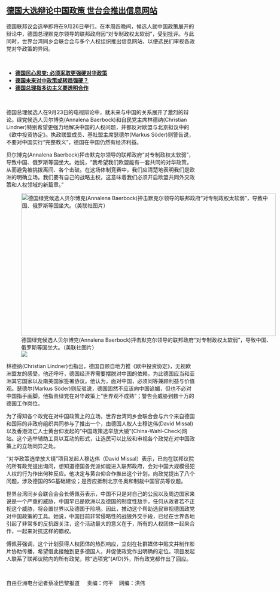 <!--1632509220000-->
[德国大选辩论中国政策   世台会推出信息网站](https://www.rfa.org/mandarin/yataibaodao/junshiwaijiao/cl-09242021141856.html)
------

<p></p><p>德国联邦议会选举即将在<span>9</span><span>月</span><span>26</span><span>日举行。在本周四晚间，候选人就中国政策展开的辩论中，德国总理默克尔领导的联邦政府因</span><span>“</span><span>对专制政权太软弱</span><span>”</span><span>，受到批评。与此同时，世界台湾同乡会联合会与多个人权组织推出信息网站，以便选民们审视各政党对华政策的异同。</span></p><p><br/></p><ul><li><span><a href="https://www.rfa.org/mandarin/yataibaodao/junshiwaijiao/cl-08302021111850.html"><strong>德国民心思变: 必须采取更强硬对华政策</strong></a></span></li><li><strong><a href="https://www.rfa.org/mandarin/yataibaodao/junshiwaijiao/pl-01052021144112.html">德国未来对中政策或转趋强硬？</a></strong></li><li><strong><a href="https://www.rfa.org/mandarin/yataibaodao/junshiwaijiao/cl-01272021124832.html">德国总理指多边主义要透明合作</a></strong></li></ul><p><br/></p><p>德国总理候选人在<span>9</span><span>月</span><span>23</span><span>日的电视辩论中，就未来与中国的关系展开了激烈的辩论。绿党候选人贝尔博克</span><span>(Annalena Baerbock)</span><span>和自民党主席林德纳</span><span>(Christian Lindner)</span><span>特别希望更强力地解决中国的人权问题，并都反对欧盟与北京拟议中的《欧中投资协定》。执政联盟成员、基社盟主席瑟德尔</span><span>(Markus Söder)</span><span>则警告说，不要对中国实行</span><span>“</span><span>完整教义</span><span>”</span><span>，德国在中国仍然有经济利益。</span></p><p><span>贝尔博克</span><span>(Annalena Baerbock)</span><span>抨击默克尔领导的联邦政府</span><span>“</span><span>对专制政权太软弱</span><span>”</span><span>，导致中国、俄罗斯等国坐大。她说，</span><span>“</span><span>我希望我们欧盟能有一套共同的对华政策，从而避免被挑拨离间、各个击破。在这场体制竞赛中，我们应清楚地表明我们是欧洲的明确立场。我们要有自己的战略主权，这意味着我们必须开启欧盟共同外交政策和人权领域的新篇章。</span><span>”</span></p><p><span><figure class="image-richtext image-inline captioned" style="width:680px;"><img alt="德国绿党候选人贝尔博克(Annalena Baerbock)抨击默克尔领导的联邦政府“对专制政权太软弱”，导致中国、俄罗斯等国坐大。（美联社图片）" height="382" src="https://www.rfa.org/mandarin/yataibaodao/junshiwaijiao/cl-09242021141856.html/cl0924f.jpg/@@images/5f543fb3-ba65-435a-ac80-eb85a094588c.jpeg" title="cl0924f.jpg" width="680"/><figcaption class="image-caption">德国绿党候选人贝尔博克(Annalena Baerbock)抨击默克尔领导的联邦政府“对专制政权太软弱”，导致中国、俄罗斯等国坐大。（美联社图片）</figcaption><small></small><div id="zoomattribute"><a data-caption="德国绿党候选人贝尔博克(Annalena Baerbock)抨击默克尔领导的联邦政府“对专制政权太软弱”，导致中国、俄罗斯等国坐大。（美联社图片）" data-fancybox="" href="https://www.rfa.org/mandarin/yataibaodao/junshiwaijiao/cl-09242021141856.html/cl0924f.jpg" id="single_image" title="德国绿党候选人贝尔博克(Annalena Baerbock)抨击默克尔领导的联邦政府“对专制政权太软弱”，导致中国、俄罗斯等国坐大。（美联社图片）"><img src="/++plone++rfa-resources/img/icon-zoom.png"/></a></div></figure></span></p><p><span>林德纳</span><span>(Christian Lindner)</span><span>也指出，德国自顾自地力推《欧中投资协定》，无视欧洲盟友的感受。他还呼吁，德国经济界需要摆脱对中国的依赖，为此德国应当和亚洲其它国家以及南美国家签署协议。他认为，面对中国，必须同等兼顾利益与价值观。瑟德尔</span><span>(Markus Söder)</span><span>则反驳说，德国固然不应该向中国谄媚，但也不必对中国指手画脚。他指责绿党在对华政策上</span><span>“</span><span>世界观不成熟</span><span>”</span><span>；警告会威胁到数十万的德国工作岗位。</span></p><p><span>为了得知各个政党在对中国政策上的立场，世界台湾同乡会联合会与六个来自德国和国际的非政府组织共同参与了推出一个，由德国人权人士穆达伟</span><span>(David Missal)</span><span>以及香港流亡人士黄台仰发起的</span><span>“</span><span>中国政策选举放大镜</span><span>”(China-Wahl-Check)</span><span>网站。这个选举辅助工具以互动的形式，让选民可以比较和审视各个政党在对中国政策上的立场同异之处。</span></p><p><span>“</span><span>对华政策选举放大镜</span><span>”</span><span>项目发起人穆达伟（</span><span>David Missal</span><span>）表示，已向在联邦议院的所有政党提出询问，想知道德国各党派如能进入联邦政府，会对中国大规模侵犯人权的行为作出何种反应。他决定与黄台仰合作推出这个计划，向政党提出了八个问题，涉及德国的</span><span>5G</span><span>基础建设；是否应抵制北京冬奥和制裁中国官员等议题。</span></p><p><span>世界台湾同乡会联合会会长傅佩芬表示，中国不只是对自己的公民以及周边国家来说是一个严重的威胁，中国早已是欧洲以及德国的制度性敌手，任何从政者若不正视这个威胁，将会置世界以及德国于险境。因此，推动这个帮助选民审视德国政党对中国政策的工具。她说，中国目前非常侵略性的战狼外交手段，已经在世界各地引起了非常多的反抗跟关注，这个活动最大的意义在于，所有的人权团体一起来合作，一起来对抗这样的霸权。</span></p><p><span>傅佩芬强调，这个计划获得人权团体的热烈响应，立刻在社群媒体中贴文并制作影片协助传播，希望借此接触到更多德国人，并促使政党作出明确的定位。项目发起人联系了联邦议院内的所有政党，除</span><span>“</span><span>选项党</span><span>”(AfD)</span><span>外，所有政党都作出了回应。</span></p><p><br/></p><p><span>自由亚洲电台记者蔡凌巴黎报道     责编：何平    网编：洪伟</span><span></span></p>
